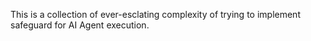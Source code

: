 This is a collection of ever-esclating complexity of trying to implement safeguard for AI Agent execution. 
